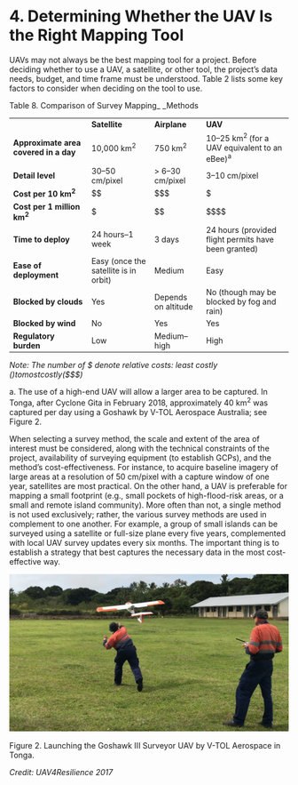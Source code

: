 # 4. Determining Whether the UAV Is the Right Mapping Tool 

UAVs may not always be the best mapping tool for a project. Before deciding whether to use a UAV, a satellite, or other tool, the project’s data needs, budget, and time frame must be understood. Table 2 lists some key factors to consider when deciding on the tool to use. 

Table 8. Comparison of Survey Mapping_ _Methods


<table>
  <tr>
   <td>
   </td>
   <td><strong>Satellite</strong>
   </td>
   <td><strong>Airplane</strong>
   </td>
   <td><strong>UAV</strong>
   </td>
  </tr>
  <tr>
   <td><strong>Approximate area covered in a day</strong>
   </td>
   <td>10,000 km<sup>2</sup>
   </td>
   <td>750 km<sup>2</sup>
   </td>
   <td>10–25 km<sup>2 </sup>(for a UAV equivalent to an eBee)<sup>a</sup>
   </td>
  </tr>
  <tr>
   <td><strong>Detail level</strong>
   </td>
   <td>30–50 cm/pixel
   </td>
   <td>> 6–30 cm/pixel
   </td>
   <td>3–10 cm/pixel
   </td>
  </tr>
  <tr>
   <td><strong>Cost per 10 km<sup>2</sup></strong>
   </td>
   <td>$$
   </td>
   <td>$$$
   </td>
   <td>$
   </td>
  </tr>
  <tr>
   <td><strong>Cost per 1 million km<sup>2</sup></strong>
   </td>
   <td>$
   </td>
   <td>$$
   </td>
   <td>$$$$
   </td>
  </tr>
  <tr>
   <td><strong>Time to deploy</strong>
   </td>
   <td>24 hours–1 week
   </td>
   <td>3 days
   </td>
   <td>24 hours (provided flight permits have been granted)
   </td>
  </tr>
  <tr>
   <td><strong>Ease of deployment</strong>
   </td>
   <td>Easy (once the satellite is in orbit)
   </td>
   <td>Medium
   </td>
   <td>Easy
   </td>
  </tr>
  <tr>
   <td><strong>Blocked by clouds</strong>
   </td>
   <td>Yes
   </td>
   <td>Depends on altitude
   </td>
   <td>No (though may be blocked by fog and rain)
   </td>
  </tr>
  <tr>
   <td><strong>Blocked by wind</strong>
   </td>
   <td>No
   </td>
   <td>Yes
   </td>
   <td>Yes
   </td>
  </tr>
  <tr>
   <td><strong>Regulatory burden</strong>
   </td>
   <td>Low
   </td>
   <td>Medium–high
   </td>
   <td>High
   </td>
  </tr>
</table>


_Note: The number of $ denote relative costs: least costly ($) to most costly ($$$$)_

a. The use of a high-end UAV will allow a larger area to be captured. In Tonga, after Cyclone Gita in February 2018, approximately 40 km<sup>2</sup> was captured per day using a Goshawk by V-TOL Aerospace Australia; see Figure 2. 

When selecting a survey method, the scale and extent of the area of interest must be considered, along with the technical constraints of the project, availability of surveying equipment (to establish GCPs), and the method’s cost-effectiveness. For instance, to acquire baseline imagery of large areas at a resolution of 50 cm/pixel with a capture window of one year, satellites are most practical. On the other hand, a UAV is preferable for mapping a small footprint (e.g., small pockets of high-flood-risk areas, or a small and remote island community). More often than not, a single method is not used exclusively; rather, the various survey methods are used in complement to one another. For example, a group of small islands can be surveyed using a satellite or full-size plane every five years, complemented with local UAV survey updates every six months. The important thing is to establish a strategy that best captures the necessary data in the most cost-effective way. 

![alt_text](/images/Technical-Guidelines5.png "image_tooltip")


Figure 2. Launching the Goshawk III Surveyor UAV by V-TOL Aerospace in Tonga.

_Credit: UAV4Resilience 2017_